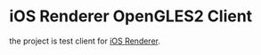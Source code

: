 # iOS Renderer OpenGLES2 Client
the project is test client for [iOS Renderer](https://github.com/ucreates/ios_renderer).

